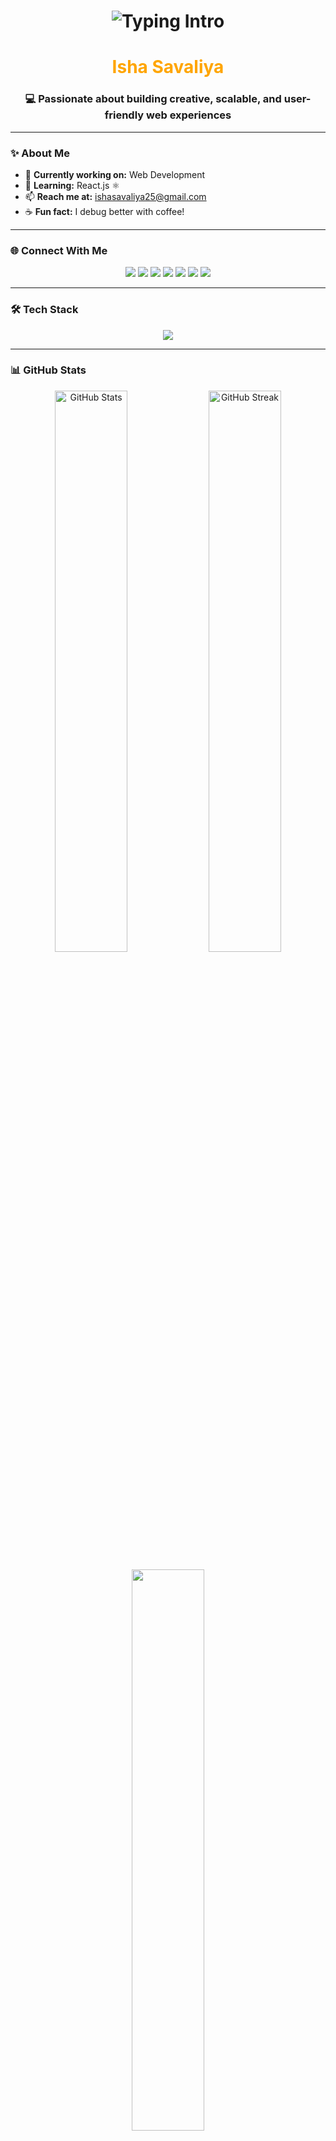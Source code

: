<!-- Animated Typing Intro -->
<h1 align="center">
  <img src="https://readme-typing-svg.herokuapp.com?font=Pacifico&size=35&duration=4000&pause=500&color=FFFFFF&center=true&vCenter=true&width=500&lines=Hi+%F0%9F%91%8B%2C+I'm+Isha+Savaliya;Software+Engineering+Student;Web+Developer+%F0%9F%92%BB;React+Enthusiast+%F0%9F%9A%80" alt="Typing Intro" />
</h1>

<h1 align="center" style="color: orange;">Isha Savaliya</h1>

<h3 align="center">💻 Passionate about building creative, scalable, and user-friendly web experiences</h3>

---

### ✨ About Me
- 🔭 **Currently working on:** Web Development  
- 🌱 **Learning:** React.js ⚛️  
- 📫 **Reach me at:** [ishasavaliya25@gmail.com](mailto:ishasavaliya25@gmail.com)  
- ☕ **Fun fact:** I debug better with coffee!  

---

### 🌐 Connect With Me
<p align="center">
  <a href="https://twitter.com/@ishasavaliya25"><img src="https://img.shields.io/badge/Twitter-%231DA1F2.svg?&style=for-the-badge&logo=twitter&logoColor=white" /></a>
  <a href="https://linkedin.com/in/isha savaliya"><img src="https://img.shields.io/badge/LinkedIn-%230077B5.svg?&style=for-the-badge&logo=linkedin&logoColor=white" /></a>
  <a href="https://kaggle.com/isha_savaliya25"><img src="https://img.shields.io/badge/Kaggle-%2300ADEF.svg?&style=for-the-badge&logo=kaggle&logoColor=white" /></a>
  <a href="https://medium.com/ishasavaliya"><img src="https://img.shields.io/badge/Medium-%23000000.svg?&style=for-the-badge&logo=medium&logoColor=white" /></a>
  <a href="https://www.codechef.com/users/ishasavaliya"><img src="https://img.shields.io/badge/CodeChef-%235B4638.svg?&style=for-the-badge&logo=codechef&logoColor=white" /></a>
  <a href="https://www.hackerrank.com/@ishasavaliya25"><img src="https://img.shields.io/badge/HackerRank-%2300EA64.svg?&style=for-the-badge&logo=hackerrank&logoColor=white" /></a>
  <a href="https://www.leetcode.com/isha savaliya"><img src="https://img.shields.io/badge/LeetCode-%23FFA116.svg?&style=for-the-badge&logo=leetcode&logoColor=white" /></a>
</p>

---

### 🛠 Tech Stack
<p align="center">
  <img src="https://skillicons.dev/icons?i=react,html,css,js,java,python,php,cpp,cs,arduino,aws,oracle,matlab&theme=light" />
</p>

---

### 📊 GitHub Stats
<p align="center">
  <img src="https://github-readme-stats.vercel.app/api?username=ishasavaliya25&show_icons=true&theme=radical" alt="GitHub Stats" width="48%"/>
  <img src="https://github-readme-streak-stats.herokuapp.com?user=ishasavaliya25&theme=radical" alt="GitHub Streak" width="48%"/>
</p>

<p align="center">
  <img src="https://github-readme-stats.vercel.app/api/top-langs?username=ishasavaliya25&layout=compact&theme=radical" width="48%"/>
</p>

---

### 🎯 Fun Quote of the Day  
> “Code is like humor. When you have to explain it, it’s bad.” 😄  

---

<p align="center">
  <img src="https://media.giphy.com/media/L1R1tvI9svkIWwpVYr/giphy.gif" width="500" />
</p>
